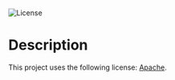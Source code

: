 # 
![License](https://img.shields.io/badge/License-Apache%202.0-blue.svg)



# Description
 
 



This project uses the following license: [Apache](undefined).
